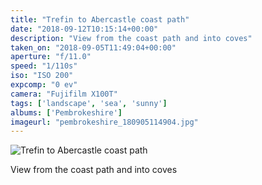 ```yaml
---
title: "Trefin to Abercastle coast path"
date: "2018-09-12T10:15:14+00:00"
description: "View from the coast path and into coves"
taken_on: "2018-09-05T11:49:04+00:00"
aperture: "f/11.0"
speed: "1/110s"
iso: "ISO 200"
expcomp: "0 ev"
camera: "Fujifilm X100T"
tags: ['landscape', 'sea', 'sunny']
albums: ['Pembrokeshire']
imageurl: "pembrokeshire_180905114904.jpg"
---
```


![Trefin to Abercastle coast path](https://wingsopenwide-images.s3.amazonaws.com/xs/pembrokeshire_180905114904.jpg)

View from the coast path and into coves
